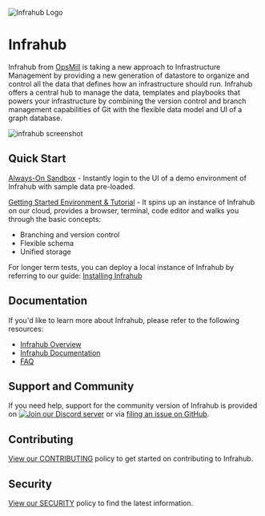 <!-- markdownlint-disable -->
![Infrahub Logo](docs/static/img/infrahub-hori.svg)
<!-- markdownlint-restore -->

# Infrahub

Infrahub from [OpsMill](https://opsmill.com) is taking a new approach to Infrastructure Management by providing a new generation of datastore to organize and control all the data that defines how an infrastructure should run. Infrahub offers a central hub to manage the data, templates and playbooks that powers your infrastructure by combining the version control and branch management capabilities of Git with the flexible data model and UI of a graph database.

![infrahub screenshot](docs/docs/media/infrahub-readme.gif)

## Quick Start

[Always-On Sandbox](https://demo.infrahub.app/) - Instantly login to the UI of a demo environment of Infrahub with sample data pre-loaded.

[Getting Started Environment & Tutorial](https://opsmill.instruqt.com/pages/labs) - It spins up an instance of Infrahub on our cloud, provides a browser, terminal, code editor and walks you through the basic concepts:

- Branching and version control
- Flexible schema
- Unified storage

For longer term tests, you can deploy a local instance of Infrahub by referring to our guide: [Installing Infrahub](https://docs.infrahub.app/guides/installation)

## Documentation

If you'd like to learn more about Infrahub, please refer to the following resources:

- [Infrahub Overview](https://docs.infrahub.app/overview/)
- [Infrahub Documentation](https://docs.infrahub.app/)
- [FAQ](https://docs.infrahub.app/faq/)

## Support and Community

If you need help, support for the community version of Infrahub is provided on [![Join our Discord server](https://img.shields.io/badge/Discord-7289DA?logo=discord&logoColor=white)](https://discord.gg/opsmill) or via [filing an issue on GitHub](https://github.com/opsmill/infrahub/issues).

## Contributing

[View our CONTRIBUTING](./CONTRIBUTING.md) policy to get started on contributing to Infrahub.

## Security

[View our SECURITY](https://github.com/opsmill/infrahub?tab=security-ov-file) policy to find the latest information.
